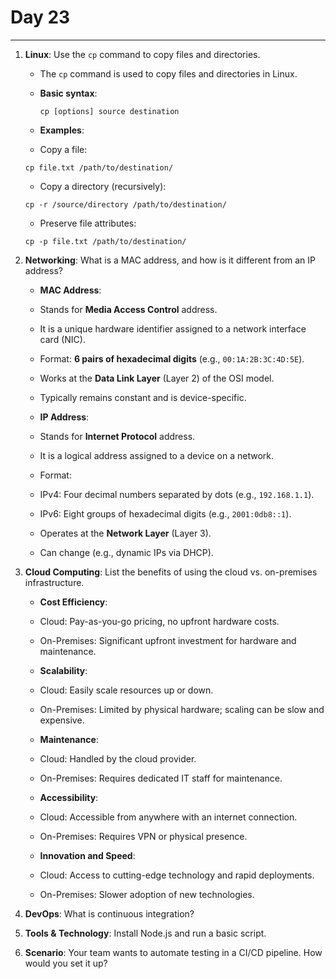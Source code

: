 # Day 23

---

1. **Linux**: Use the `cp` command to copy files and directories.
   - The `cp` command is used to copy files and directories in Linux. 

   - **Basic syntax**:  
     ```
     cp [options] source destination
     ```
   - **Examples**:
    - Copy a file:  
     ```
     cp file.txt /path/to/destination/
     ```
    - Copy a directory (recursively):  
     ```
     cp -r /source/directory /path/to/destination/
     ```
    - Preserve file attributes:  
     ```
     cp -p file.txt /path/to/destination/
     ```


2. **Networking**: What is a MAC address, and how is it different from an IP address?
   - **MAC Address**:
    - Stands for **Media Access Control** address.
    - It is a unique hardware identifier assigned to a network interface card (NIC).
    - Format: **6 pairs of hexadecimal digits** (e.g., `00:1A:2B:3C:4D:5E`).
    - Works at the **Data Link Layer** (Layer 2) of the OSI model.
    - Typically remains constant and is device-specific.

   - **IP Address**:
    - Stands for **Internet Protocol** address.
    - It is a logical address assigned to a device on a network.
   - Format: 
    - IPv4: Four decimal numbers separated by dots (e.g., `192.168.1.1`).
    - IPv6: Eight groups of hexadecimal digits (e.g., `2001:0db8::1`).
    - Operates at the **Network Layer** (Layer 3).
    - Can change (e.g., dynamic IPs via DHCP).


3. **Cloud Computing**: List the benefits of using the cloud vs. on-premises infrastructure.
   - **Cost Efficiency**:
    - Cloud: Pay-as-you-go pricing, no upfront hardware costs.
    - On-Premises: Significant upfront investment for hardware and maintenance.

   - **Scalability**:
    - Cloud: Easily scale resources up or down.
    - On-Premises: Limited by physical hardware; scaling can be slow and expensive.

   - **Maintenance**:
    - Cloud: Handled by the cloud provider.
    - On-Premises: Requires dedicated IT staff for maintenance.

   - **Accessibility**:
    - Cloud: Accessible from anywhere with an internet connection.
    - On-Premises: Requires VPN or physical presence.

   - **Innovation and Speed**:
    - Cloud: Access to cutting-edge technology and rapid deployments.
    - On-Premises: Slower adoption of new technologies.


4. **DevOps**: What is continuous integration?
5. **Tools & Technology**: Install Node.js and run a basic script.
6. **Scenario**: Your team wants to automate testing in a CI/CD pipeline. How would you set it up?


